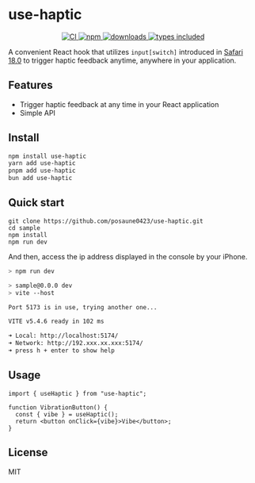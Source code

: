 # use-haptic

<div align="center">
  <a href="https://github.com/posaune0423/use-haptic/actions/workflows/ci.yml"> 
    <img alt="CI" src="https://github.com/posaune0423/use-haptic/actions/workflows/ci.yml/badge.svg" />
  </a>
  <a href="https://www.npmjs.com/package/use-haptic">
    <img alt="npm" src="https://img.shields.io/npm/v/use-haptic.svg" />
  </a>
  <a href="https://npmjs.org/package/use-haptic">
    <img alt="downloads" src="https://badgen.net/npm/dm/use-haptic" />
  </a>  
  <a href="https://npmjs.org/package/use-haptic">
    <img alt="types included" src="https://badgen.net/npm/types/use-haptic" />
  </a>
</div>

A convenient React hook that utilizes `input[switch]` introduced in [Safari 18.0](https://webkit.org/blog/15865/webkit-features-in-safari-18-0/) to trigger haptic feedback anytime, anywhere in your application.

## Features

- Trigger haptic feedback at any time in your React application
- Simple API

## Install

```bash
npm install use-haptic
yarn add use-haptic
pnpm add use-haptic
bun add use-haptic
```

## Quick start

```
git clone https://github.com/posaune0423/use-haptic.git
cd sample
npm install
npm run dev
```

And then, access the ip address displayed in the console by your iPhone.

```bash
> npm run dev

> sample@0.0.0 dev
> vite --host

Port 5173 is in use, trying another one...

VITE v5.4.6 ready in 102 ms

➜ Local: http://localhost:5174/
➜ Network: http://192.xxx.xx.xxx:5174/
➜ press h + enter to show help
```

## Usage

```tsx
import { useHaptic } from "use-haptic";

function VibrationButton() {
  const { vibe } = useHaptic();
  return <button onClick={vibe}>Vibe</button>;
}
```

## License

MIT
